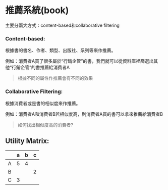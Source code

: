 # 推薦系統(book)
主要分兩大方式：content-based和collaborative filtering

### Content-based:

根據書的書名、作者、類型、出版社、系列等來作推薦。

例如：消費者A買了很多屬於“行銷企管”的書，我們就可以從資料庫裡篩選出其他“行銷企管”的書推薦給消費者A

> 根據不同的屬性作推薦會有不同的效果

### Collaborative Filtering:

根據消費者或是書的相似度來作推薦。

例如：消費者A和消費者B若相似度高，則消費者A買的書可以拿來推薦給消費者B

> 如何找出相似度高的消費者?

## Utility Matrix:

|   | a | b | c |
|:-:|:-:|:-:|:-:|
| A | 5 | 4 |   |
| B |   |   | 2 |
| C | 3 |   |   |
